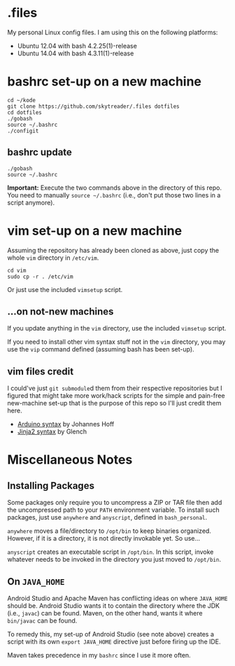 # .files
My personal Linux config files. I am using this on the following platforms:

- Ubuntu 12.04 with bash 4.2.25(1)-release
- Ubuntu 14.04 with bash 4.3.11(1)-release

# bashrc set-up on a new machine

    cd ~/kode
    git clone https://github.com/skytreader/.files dotfiles
    cd dotfiles
    ./gobash
    source ~/.bashrc
    ./configit

## bashrc update

    ./gobash
    source ~/.bashrc

**Important:** Execute the two commands above in the directory of this repo. You
need to manually `source ~/.bashrc` (i.e., don't put those two lines in a script
anymore).

# vim set-up on a new machine
Assuming the repository has already been cloned as above, just copy the whole
`vim` directory in `/etc/vim`.

    cd vim
    sudo cp -r . /etc/vim

Or just use the included `vimsetup` script.

## ...on not-new machines
If you update anything in the `vim` directory, use the included `vimsetup`
script.

If you need to install other vim syntax stuff not in the `vim` directory, you
may use the `vip` command defined (assuming bash has been set-up).

## vim files credit

I could've just `git submodule`d them from their respective repositories but I
figured that might take more work/hack scripts for the simple and pain-free
new-machine set-up that is the purpose of this repo so I'll just credit them here.

- [Arduino syntax](https://bitbucket.org/johannes/arduino-vim-syntax) by Johannes Hoff
- [Jinja2 syntax](https://github.com/Glench/Vim-Jinja2-Syntax) by Glench

# Miscellaneous Notes

## Installing Packages

Some packages only require you to uncompress a ZIP or TAR file then add the
uncompressed path to your `PATH` environment variable. To install such packages,
just use `anywhere` and `anyscript`, defined in `bash_personal`.

`anywhere` moves a file/directory to `/opt/bin` to keep binaries organized.
However, if it is a directory, it is not directly invokable yet. So use...

`anyscript` creates an executable script in `/opt/bin`. In this script, invoke
whatever needs to be invoked in the directory you just moved to `/opt/bin`.

## On `JAVA_HOME`

Android Studio and Apache Maven has conflicting ideas on where `JAVA_HOME` should
be. Android Studio wants it to contain the directory where the JDK (i.e., `javac`)
can be found. Maven, on the other hand, wants it where `bin/javac` can be found.

To remedy this, my set-up of Android Studio (see note above) creates a script
with its own `export JAVA_HOME` directive just before firing up the IDE.

Maven takes precedence in my `bashrc` since I use it more often.
